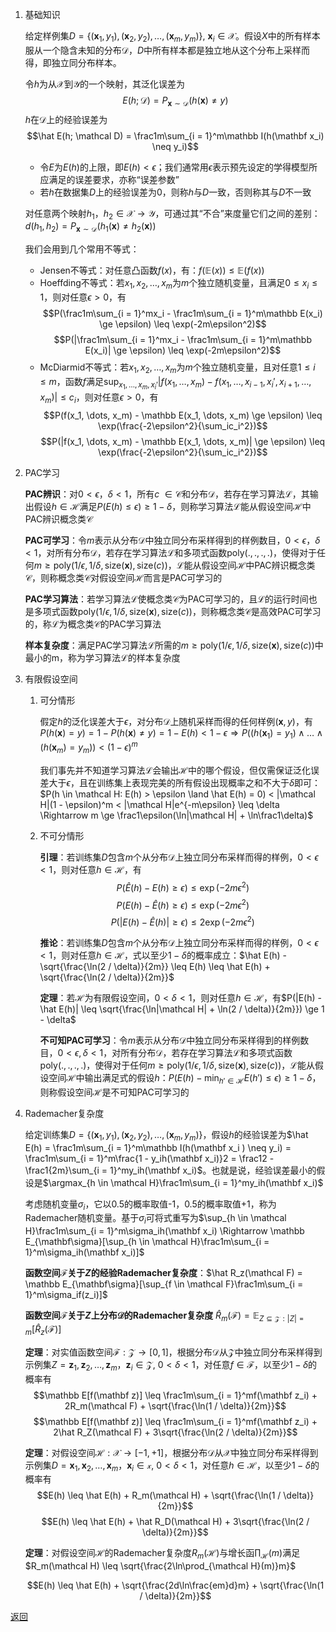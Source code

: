 1. 基础知识
    
    给定样例集$D = \{(\mathbf x_1, y_1), (\mathbf x_2, y_2), \dots, (\mathbf x_m, y_m)\}$, $\mathbf x_i \in \mathcal X$。假设$X$中的所有样本服从一个隐含未知的分布$\mathcal D$，$D$中所有样本都是独立地从这个分布上采样而得，即独立同分布样本。

    令$h$为从$\mathcal X$到$\mathcal Y$的一个映射，其泛化误差为
    $$E(h; \mathcal D) = P_{\mathbf x \sim \mathcal D}(h(\mathbf x) \neq y)$$
    $h$在$\mathcal D$上的经验误差为
    $$\hat E(h; \mathcal D) = \frac1m\sum_{i = 1}^m\mathbb I(h(\mathbf x_i) \neq y_i)$$
    - 令$E$为$E(h)$的上限，即$E(h) < \epsilon$；我们通常用$\epsilon$表示预先设定的学得模型所应满足的误差要求，亦称“误差参数”
    - 若$h$在数据集$D$上的经验误差为0，则称$h$与$D$一致，否则称其与$D$不一致

    对任意两个映射$h_1$，$h_2 \in \mathcal X \rightarrow \mathcal Y$，可通过其“不合”来度量它们之间的差别：$d(h_1, h_2) = P_{\mathbf x \sim \mathcal D}(h_1(\mathbf x) \neq h_2(\mathbf x))$

    我们会用到几个常用不等式：
    - Jensen不等式：对任意凸函数$f(x)$，有：$f(\mathbb E(x)) \leq \mathbb E(f(x))$
    - Hoeffding不等式：若$x_1, x_2, \dots, x_m$为$m$个独立随机变量，且满足$0 \leq x_i \leq 1$，则对任意$\epsilon > 0$，有
        $$P(\frac1m\sum_{i = 1}^mx_i - \frac1m\sum_{i = 1}^m\mathbb E(x_i) \ge \epsilon) \leq \exp(-2m\epsilon^2)$$
        $$P(|\frac1m\sum_{i = 1}^mx_i - \frac1m\sum_{i = 1}^m\mathbb E(x_i)| \ge \epsilon) \leq \exp(-2m\epsilon^2)$$
    - McDiarmid不等式：若$x_1, x_2, \dots, x_m$为$m$个独立随机变量，且对任意$1 \leq i \leq m$，函数$f$满足$\sup_{x_1, \dots, x_m, x_i'}|f(x_1, \dots, x_m) - f(x_1, \dots, x_{i - 1}, x_i', x_{i + 1}, \dots, x_m)| \leq c_i$，则对任意$\epsilon > 0$，有
        $$P(f(x_1, \dots, x_m) - \mathbb E(x_1, \dots, x_m) \ge \epsilon) \leq \exp(\frac{-2\epsilon^2}{\sum_ic_i^2})$$
        $$P(|f(x_1, \dots, x_m) - \mathbb E(x_1, \dots, x_m)| \ge \epsilon) \leq \exp(\frac{-2\epsilon^2}{\sum_ic_i^2})$$
2. PAC学习

    **PAC辨识**：对$0 < \epsilon$，$\delta < 1$，所有$c\ \in \mathcal C$和分布$\mathcal D$，若存在学习算法$\mathcal L$，其输出假设$h \in \mathcal H$满足$P(E(h) \leq \epsilon) \ge 1 - \delta$，则称学习算法$\mathcal L$能从假设空间$\mathcal H$中PAC辨识概念类$\mathcal C$
    
    **PAC可学习**：令$m$表示从分布$\mathcal D$中独立同分布采样得到的样例数目，$0 < \epsilon$，$\delta < 1$，对所有分布$\mathcal D$，若存在学习算法$\mathcal L$和多项式函数$\mathrm{poly}(., ., ., .)$，使得对于任何$m \ge \mathrm{poly}(1 / \epsilon, 1 / \delta, \mathrm{size}(\mathbf x), \mathrm{size}(c))$，$\mathcal L$能从假设空间$\mathcal H$中PAC辨识概念类$\mathcal C$，则称概念类$\mathcal C$对假设空间$\mathcal H$而言是PAC可学习的

    **PAC学习算法**：若学习算法$\mathcal L$使概念类$\mathcal C$为PAC可学习的，且$\mathcal L$的运行时间也是多项式函数$\mathrm{poly}(1 / \epsilon, 1 / \delta, \mathrm{size}(\mathbf x), \mathrm{size}(c))$，则称概念类$\mathcal C$是高效PAC可学习的，称$\mathcal L$为概念类$\mathcal C$的PAC学习算法

    **样本复杂度**：满足PAC学习算法$\mathcal L$所需的$m \ge \mathrm{poly}(1 / \epsilon, 1 / \delta, \mathrm{size}(\mathbf x), \mathrm{size}(c))$中最小的m，称为学习算法$\mathcal L$的样本复杂度
3. 有限假设空间
    1. 可分情形

        假定$h$的泛化误差大于$\epsilon$，对分布$\mathcal D$上随机采样而得的任何样例$(\mathbf x, y)$，有$P(h(\mathbf x) = y) = 1 - P(h(\mathbf x) \neq y) = 1 - E(h) < 1 - \epsilon \Rightarrow P((h(\mathbf x_1) = y_1) \land \dots \land (h(\mathbf x_m) = y_m)) < (1 - \epsilon)^m$

        我们事先并不知道学习算法$\mathcal L$会输出$\mathcal H$中的哪个假设，但仅需保证泛化误差大于$\epsilon$，且在训练集上表现完美的所有假设出现概率之和不大于$\delta$即可：$P(h \in \mathcal H: E(h) > \epsilon \land \hat E(h) = 0) < |\mathcal H|(1 - \epsilon)^m < |\mathcal H|e^{-m\epsilon} \leq \delta \Rightarrow m \ge \frac1\epsilon(\ln|\mathcal H| + \ln\frac1\delta)$
    2. 不可分情形

        **引理**：若训练集$D$包含$m$个从分布$\mathcal D$上独立同分布采样而得的样例，$0 < \epsilon < 1$，则对任意$h \in \mathcal H$，有
        $$P(\hat E(h) - E(h) \ge \epsilon) \leq \exp(-2m\epsilon^2)$$
        $$P(E(h) - \hat E(h) \ge \epsilon) \leq \exp(-2m\epsilon^2)$$
        $$P(|E(h) - \hat E(h)| \ge \epsilon) \leq 2\exp(-2m\epsilon^2)$$

        **推论**：若训练集$D$包含$m$个从分布$\mathcal D$上独立同分布采样而得的样例，$0 < \epsilon < 1$，则对任意$h \in \mathcal H$，式以至少$1 - \delta$的概率成立：$\hat E(h) - \sqrt{\frac{\ln(2 / \delta)}{2m}} \leq E(h) \leq \hat E(h) + \sqrt{\frac{\ln(2 / \delta)}{2m}}$

        **定理**：若$\mathcal H$为有限假设空间，$0 < \delta < 1$，则对任意$h \in \mathcal H$，有$P(|E(h) - \hat E(h)| \leq \sqrt{\frac{\ln|\mathcal H| + \ln(2 / \delta)}{2m}}) \ge 1 - \delta$

        **不可知PAC可学习**：令$m$表示从分布$\mathcal D$中独立同分布采样得到的样例数目，$0 < \epsilon, \delta < 1$，对所有分布$\mathcal D$，若存在学习算法$\mathcal L$和多项式函数$\mathrm{poly}(., ., ., .)$，使得对于任何$m \ge \mathrm{poly}(1 / \epsilon, 1 / \delta, \mathrm{size}(\mathbf x), \mathrm{size}(c))$，$\mathcal L$能从假设空间$\mathcal H$中输出满足式的假设$h$：$P(E(h) - \min_{h' \in \mathcal H}E(h') \leq \epsilon) \ge 1 - \delta$，则称假设空间$\mathcal H$是不可知PAC可学习的

5. Rademacher复杂度
    
    给定训练集$D = \{(\mathbf x_1, y_1), (\mathbf x_2, y_2), \dots, (\mathbf x_m, y_m)\}$，假设$h$的经验误差为$\hat E(h) = \frac1m\sum_{i = 1}^m\mathbb I(h(\mathbf x_i ) \neq y_i) = \frac1m\sum_{i = 1}^m\frac{1 - y_ih(\mathbf x_i)}2 = \frac12 - \frac1{2m}\sum_{i = 1}^my_ih(\mathbf x_i)$。也就是说，经验误差最小的假设是$\argmax_{h \in \mathcal H}\frac1m\sum_{i = 1}^my_ih(\mathbf x_i)$

    考虑随机变量$\sigma_i$，它以0.5的概率取值-1，0.5的概率取值+1，称为Rademacher随机变量。基于$\sigma_i$可将式重写为$\sup_{h \in \mathcal H}\frac1m\sum_{i = 1}^m\sigma_ih(\mathbf x_i) \Rightarrow \mathbb E_{\mathbf\sigma}[\sup_{h \in \mathcal H}\frac1m\sum_{i = 1}^m\sigma_ih(\mathbf x_i)]$

    **函数空间$\mathcal F$关于$Z$的经验Rademacher复杂度**：$\hat R_z(\mathcal F) = \mathbb E_{\mathbf\sigma}[\sup_{f \in \mathcal F}\frac1m\sum_{i = 1}^m\sigma_if(z_i)]$
    
    **函数空间$\mathcal F$关于$Z$上分布$\mathcal D$的Rademacher复杂度**
    $\hat R_m(\mathcal F) = \mathbb E_{Z \subseteq \mathcal Z: |Z| = m}[\hat R_z(\mathcal F)]$

    **定理**：对实值函数空间$\mathcal F: \mathcal Z \rightarrow [0, 1]$，根据分布$\mathcal D$从$\mathcal Z$中独立同分布采样得到示例集$Z = {\mathbf z_1, \mathbf z_2, \dots, \mathbf z_m}$，$\mathbf z_i \in \mathcal Z$, $0 < \delta < 1$，对任意$f \in \mathcal F$，以至少$1 - \delta$的概率有
        $$\mathbb E[f(\mathbf z)] \leq \frac1m\sum_{i = 1}^mf(\mathbf z_i) + 2R_m(\mathcal F) + \sqrt{\frac{\ln(1 / \delta)}{2m}}$$
        $$\mathbb E[f(\mathbf z)] \leq \frac1m\sum_{i = 1}^mf(\mathbf z_i) + 2\hat R_Z(\mathcal F) + 3\sqrt{\frac{\ln(2 / \delta)}{2m}}$$

    **定理**：对假设空间$\mathcal H: \mathcal X \rightarrow [-1, +1]$，根据分布$\mathcal D$从$\mathcal X$中独立同分布采样得到示例集$D = {\mathbf x_1, \mathbf x_2, \dots, \mathbf x_m}$，$\mathbf x_i \in \mathcal x$, $0 < \delta < 1$，对任意$h \in \mathcal H$，以至少$1 - \delta$的概率有
        $$E(h) \leq \hat E(h) + R_m(\mathcal H) + \sqrt{\frac{\ln(1 / \delta)}{2m}}$$
        $$E(h) \leq \hat E(h) + \hat R_D(\mathcal H) + 3\sqrt{\frac{\ln(2 / \delta)}{2m}}$$

    **定理**：对假设空间$\mathcal H$的Rademacher复杂度$R_m(\mathcal H)$与增长函$\prod_{\mathcal H}(m)$满足$R_m(\mathcal H) \leq \sqrt{\frac{2\ln\prod_{\mathcal H}(m)}m}$

    $$E(h) \leq \hat E(h) + \sqrt{\frac{2d\ln\frac{em}d}m} + \sqrt{\frac{\ln(1 / \delta)}{2m}}$$

[返回](readme.md)
